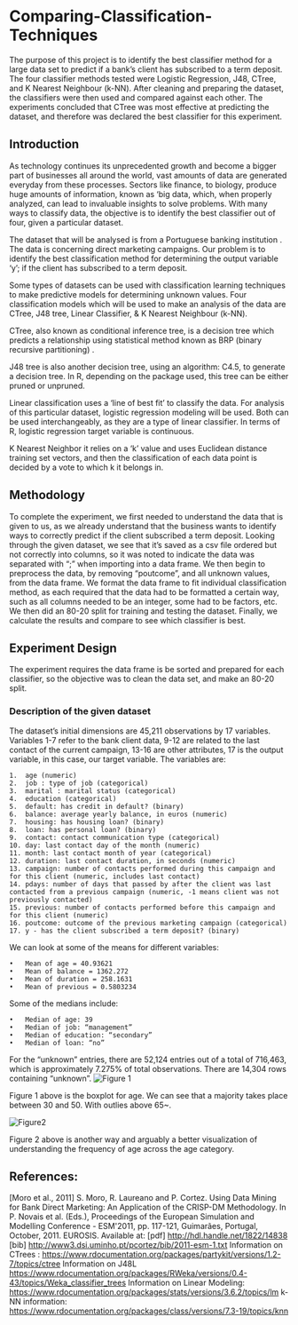 # Comparing-Classification-Techniques

The purpose of this project is to identify the best classifier method for a large data set to predict if a bank’s client has subscribed to a term deposit. The four classifier methods tested were Logistic Regression, J48, CTree, and K Nearest Neighbour (k-NN). After cleaning and preparing the dataset, the classifiers were then used and compared against each other. The experiments concluded that CTree was most effective at predicting the dataset, and therefore was declared the best classifier for this experiment. 

## Introduction

As technology continues its unprecedented growth and become a bigger part of businesses all around the world, vast amounts of data are generated everyday from these processes. Sectors like finance, to biology, produce huge amounts of information, known as ‘big data, which, when properly analyzed, can lead to invaluable insights to solve problems. With many ways to classify data, the objective is to identify the best classifier out of four, given a particular dataset. 

The dataset that will be analysed is from a Portuguese banking institution . The data is concerning direct marketing campaigns. Our problem is to identify the best classification method for determining the output variable ‘y’; if the client has subscribed to a term deposit. 

Some types of datasets can be used with classification learning techniques to make predictive models for determining unknown values. Four classification models which will be used to make an analysis of the data are CTree, J48 tree, Linear Classifier, & K Nearest Neighbour (k-NN).

CTree, also known as conditional inference tree, is a decision tree which predicts a relationship using statistical method known as BRP (binary recursive partitioning) .

J48 tree is also another decision tree, using an algorithm: C4.5, to generate a decision tree. In R, depending on the package used, this tree can be either pruned or unpruned. 

Linear classification uses a ‘line of best fit’ to classify the data. For analysis of this particular dataset, logistic regression modeling will be used.  Both can be used interchangeably, as they are a type of linear classifier. In terms of R, logistic regression target variable is continuous. 

K Nearest Neighbor it relies on a ‘k’ value and uses Euclidean distance training set vectors, and then the classification of each data point is decided by a vote to which k it belongs in. 


## Methodology
To complete the experiment, we first needed to understand the data that is given to us, as we already understand that the business wants to identify ways to correctly predict if the client subscribed a term deposit. Looking through the given dataset, we see that it’s saved as a csv file ordered but not correctly into columns, so it was noted to indicate the data was separated with “;” when importing into a data frame. We then begin to preprocess the data, by removing “poutcome”, and all unknown values, from the data frame. We format the data frame to fit individual classification method, as each required that the data had to be formatted a certain way, such as all columns needed to be an integer, some had to be factors, etc. We then did an 80-20 split for training and testing the dataset. Finally, we calculate the results and compare to see which classifier is best. 

## Experiment Design

The experiment requires the data frame is be sorted and prepared for each classifier, so the objective was to clean the data set, and make an 80-20 split.

### Description of the given dataset

The dataset’s initial dimensions are 45,211 observations by 17 variables. Variables 1-7 refer to the bank client data, 9-12 are related to the last contact of the current campaign, 13-16 are other attributes, 17 is the output variable, in this case, our target variable. The variables are:  

```
1.	age (numeric)
2.	job : type of job (categorical)
3.	marital : marital status (categorical)
4.	education (categorical)
5.	default: has credit in default? (binary)
6.	balance: average yearly balance, in euros (numeric) 
7.	housing: has housing loan? (binary)
8.	loan: has personal loan? (binary)
9.	contact: contact communication type (categorical)
10.	day: last contact day of the month (numeric)
11.	month: last contact month of year (categorical)
12.	duration: last contact duration, in seconds (numeric)  
13.	campaign: number of contacts performed during this campaign and for this client (numeric, includes last contact)
14.	pdays: number of days that passed by after the client was last contacted from a previous campaign (numeric, -1 means client was not previously contacted)
15.	previous: number of contacts performed before this campaign and for this client (numeric)
16.	poutcome: outcome of the previous marketing campaign (categorical)
17.	y - has the client subscribed a term deposit? (binary)

```

We can look at some of the means for different variables:

```
•	Mean of age = 40.93621
•	Mean of balance = 1362.272
•	Mean of duration = 258.1631
•	Mean of previous = 0.5803234
```

Some of the medians include: 
```
•	Median of age: 39
•	Median of job: “management”
•	Median of education: “secondary”
•	Median of loan: “no”
```
For the “unknown” entries, there are 52,124 entries out of a total of 716,463, which is approximately 7.275% of total observations. There are 14,304 rows containing “unknown”.
![Figure 1](https://github.com/ShahazHu/Comparing-Classification-Techniques/assets/61039853/09b355ea-d6fa-4e73-9209-093cf39f3e5e)

Figure 1 above is the boxplot for age. We can see that a majority takes place between 30 and 50. With outlies above 65~. 

![Figure2](https://github.com/ShahazHu/Comparing-Classification-Techniques/assets/61039853/ce4338e5-8bb7-42d0-a5ea-f1434a2c13b7)

Figure 2 above is another way and arguably a better visualization of understanding the frequency of age across the age category. 

## References: 

  [Moro et al., 2011] S. Moro, R. Laureano and P. Cortez. Using Data Mining for Bank Direct Marketing: An Application of the CRISP-DM Methodology. 
  In P. Novais et al. (Eds.), Proceedings of the European Simulation and Modelling Conference - ESM'2011, pp. 117-121, Guimarães, Portugal, October, 2011. EUROSIS.
  Available at: [pdf] http://hdl.handle.net/1822/14838
                [bib] http://www3.dsi.uminho.pt/pcortez/bib/2011-esm-1.txt
  Information on CTrees : https://www.rdocumentation.org/packages/partykit/versions/1.2-7/topics/ctree
  Information on J48L https://www.rdocumentation.org/packages/RWeka/versions/0.4-43/topics/Weka_classifier_trees
  Information on Linear Modeling: https://www.rdocumentation.org/packages/stats/versions/3.6.2/topics/lm
  k-NN information: https://www.rdocumentation.org/packages/class/versions/7.3-19/topics/knn
